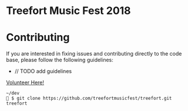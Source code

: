 # Treefort Music Fest 2018

# Contributing
If you are interested in fixing issues and contributing directly to the code base, please follow the following guidelines:
- // TODO add guidelines

[Volunteer Here!](https://www.treefortmusicfest.com/get-involved/volunteer/)

```
~/dev
🐶 $ git clone https://github.com/treefortmusicfest/treefort.git treefort
```
